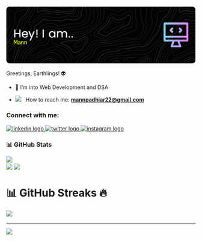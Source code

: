 ![Alt Text](git_image.png)
<!--
**mannpadhiar/mannpadhiar** is a ✨ _special_ ✨ repository because its `README.md` (this file) appears on your GitHub profile.

Here are some ideas to get you started:

- 🔭 I’m currently working on ...
- 🌱 I’m currently learning ...
- 👯 I’m looking to collaborate on ...
- 🤔 I’m looking for help with ...
- 💬 Ask me about ...
- 📫 How to reach me: ...
- 😄 Pronouns: ...
- ⚡ Fun fact: ...
-->


Greetings, Earthlings! 👽<br>
- 🌱  I’m into Web Development and DSA

- <img src="https://github.com/SP-XD/SP-XD/blob/main/images/letterbox.gif?raw=true" width="25" /> &nbsp; How to reach me: **mannpadhiar22@gmail.com**

<h3 align="left">Connect with me:</h3>
<p align="left">
  <div align="left">
  <a href="https://www.linkedin.com/in/mann-padhiar-9139972b3">
    <img src="https://raw.githubusercontent.com/maurodesouza/profile-readme-generator/master/src/assets/icons/social/linkedin/default.svg" width="52" height="40" alt="linkedin logo"  />
  </a>
  <a href="https://x.com/Mannpadhiar22">
    <img src="https://raw.githubusercontent.com/maurodesouza/profile-readme-generator/master/src/assets/icons/social/twitter/default.svg" width="52" height="40" alt="twitter logo"  />
  </a>
  <a href="https://www.instagram.com/mann_padhiar/">
    <img src="https://raw.githubusercontent.com/maurodesouza/profile-readme-generator/master/src/assets/icons/social/instagram/default.svg" width="52" height="40" alt="instagram logo"  />
  </a>
</div>
</p>

 ### **📊 GitHub Stats**
 <img src="https://user-images.githubusercontent.com/74038190/212284100-561aa473-3905-4a80-b561-0d28506553ee.gif" width="700"><br />
![](https://github-readme-stats.vercel.app/api?username=mannpadhiar&theme=gotham&hide_border=false&include_all_commits=false&count_private=false)
![](https://github-readme-stats.vercel.app/api/top-langs/?username=mannpadhiar&theme=gotham&hide_border=false&include_all_commits=false&count_private=false&layout=compact)
# 📊 GitHub Streaks 🔥
![](https://github-readme-streak-stats.herokuapp.com/?user=mannpadhiar&theme=gotham&hide_border=false)<br/>

---
[![](https://visitcount.itsvg.in/api?id=mannpadhiar&icon=0&color=0)](https://visitcount.itsvg.in)

<!-- Proudly created with GPRM ( https://gprm.itsvg.in ) -->
